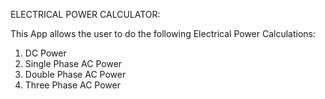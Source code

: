 ELECTRICAL POWER CALCULATOR: 

This App allows the user to do the following Electrical Power Calculations: 

1. DC Power
2. Single Phase AC Power
3. Double Phase AC Power
4. Three Phase AC Power 

